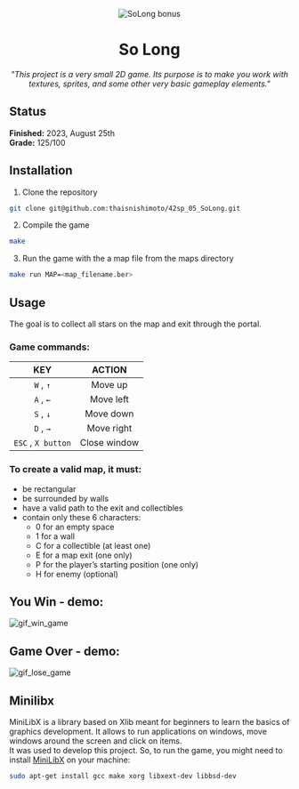 <p align="center">
  <img src="https://github.com/thaisnishimoto/42-project-badges/blob/main/badges/so_longm.png" alt="SoLong bonus"/>
</p>

<h1 align=center>
	<b>So Long</b>
</h1>

<p align="center"><i>"This project is a very small 2D game. Its purpose is to make you work with textures, sprites, and some other very basic gameplay elements."</i></p>  

<h2>
 Status
</h2>

**Finished:**  2023, August 25th <br>
**Grade:** 125/100

<h2>
Installation
</h2>

1. Clone the repository
```sh
git clone git@github.com:thaisnishimoto/42sp_05_SoLong.git
```

2. Compile the game
```sh
make
```

3. Run the game with the a map file from the maps directory 
```sh
make run MAP=<map_filename.ber>
```

<h2>
Usage
</h2>

The goal is to collect all stars on the map and exit through the portal.

### Game commands:
|       KEY        |          ACTION         |
|:----------------:|:-----------------------:|
|     `W` , `↑`    |         Move up         |
|     `A` , `←`    |        Move left        |
|     `S` , `↓`    |        Move down        |
|     `D` , `→`    |        Move right       |
|`ESC` , `X button`|       Close window      |

### To create a valid map, it must:
- be rectangular
- be surrounded by walls
- have a valid path to the exit and collectibles
- contain only these 6 characters:
  - 0 for an empty space
  - 1 for a wall
  - C for a collectible (at least one)
  - E for a map exit (one only)
  - P for the player’s starting position (one only)
  - H for enemy (optional)

<h2>
You Win - demo:
</h2>

![gif_win_game](https://github.com/thaisnishimoto/42sp_05_SoLong/assets/126536908/e3b9fadf-d2ff-49de-b23a-d6d062295a3d)

<h2>
Game Over - demo:
</h2>

![gif_lose_game](https://github.com/thaisnishimoto/42sp_05_SoLong/assets/126536908/d4275f5f-84cd-409d-8d1d-5ae7ae9145ed)

<h2>
Minilibx
</h2>

MiniLibX is a library based on Xlib meant for beginners to learn the basics of graphics development. It allows to run applications on windows, move windows around the screen and click on items. <br>
It was used to develop this project. So, to run the game, you might need to install [MiniLibX](https://github.com/42Paris/minilibx-linux) on your machine:
```sh
sudo apt-get install gcc make xorg libxext-dev libbsd-dev
```
